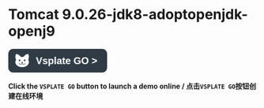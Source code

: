 # Tomcat 9.0.26-jdk8-adoptopenjdk-openj9

<a href="https://www.vsplate.com/?docker-compose=https://github.com/vsplate/dcenvs/tomcat/9.0.26-jdk8-adoptopenjdk-openj9"><img alt="VSPLATE GO" src="https://raw.githubusercontent.com/vsplate/images/master/vsgo_btn.png" width="200px"></a>

**Click the `VSPLATE GO` button to launch a demo online / 点击`VSPLATE GO`按钮创建在线环境**
